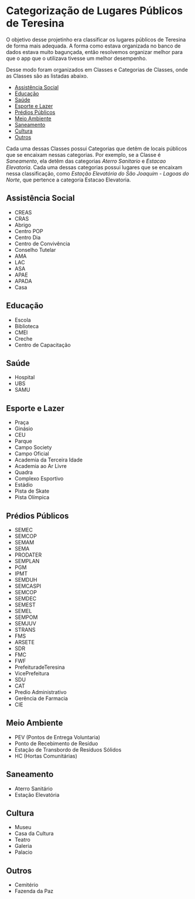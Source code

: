 # Categorização de Lugares Públicos de Teresina

O objetivo desse projetinho era classificar os lugares públicos de Teresina de forma mais adequada. A forma como estava organizada no banco de dados estava muito bagunçada, então resolvemos organizar melhor para que o app que o utilizava tivesse um melhor desempenho.

Desse modo foram organizados em Classes e Categorias de Classes, onde as Classes são as listadas abaixo.

* [Assistência Social](#assistência-social)
* [Educação](#educação)
* [Saúde](#saúde)
* [Esporte e Lazer](#esporte-e-lazer)
* [Prédios Públicos](#prédios-públicos)
* [Meio Ambiente](#meio-ambiente)
* [Saneamento](#saneamento)
* [Cultura](#cultura)
* [Outros](#outros)

Cada uma dessas Classes possui Categorias que detêm de locais públicos que se encaixam nessas categorias. Por exemplo, se a Classe é *Saneamento*, ela detêm das categorias *Aterro Sanitario* e *Estacao Elevatoria*. Cada uma dessas categorias possui lugares que se encaixam nessa classificação, como *Estação Elevatória do São Joaquim - Lagoas do Norte*, que pertence a categoria Estacao Elevatoria.

## Assistência Social

- CREAS
- CRAS
- Abrigo
- Centro POP
- Centro Dia
- Centro de Convivência
- Conselho Tutelar
- AMA
- LAC
- ASA
- APAE
- APADA
- Casa

## Educação
 
- Escola
- Biblioteca
- CMEI
- Creche
- Centro de Capacitação

## Saúde

- Hospital
- UBS
- SAMU

## Esporte e Lazer

- Praça
- Ginásio
- CEU
- Parque
- Campo Society
- Campo Oficial
- Academia da Terceira Idade
- Academia ao Ar Livre
- Quadra
- Complexo Esportivo
- Estádio
- Pista de Skate
- Pista Olímpica

## Prédios Públicos

- SEMEC
- SEMCOP
- SEMAM
- SEMA
- PRODATER
- SEMPLAN
- PGM
- IPMT
- SEMDUH
- SEMCASPI
- SEMCOP
- SEMDEC
- SEMEST
- SEMEL
- SEMPOM
- SEMJUV
- STRANS
- FMS
- ARSETE
- SDR
- FMC
- FWF
- PrefeituradeTeresina
- VicePrefeitura
- SDU
- CAT
- Predio Administrativo
- Gerência de Farmacia
- CIE

## Meio Ambiente

- PEV (Pontos de Entrega Voluntaria)
- Ponto de Recebimento de Resíduo
- Estação de Transbordo de Resíduos Sólidos
- HC (Hortas Comunitárias)

## Saneamento

- Aterro Sanitário
- Estação Elevatória

## Cultura

- Museu
- Casa da Cultura
- Teatro
- Galeria
- Palacio

## Outros

- Cemitério
- Fazenda da Paz
